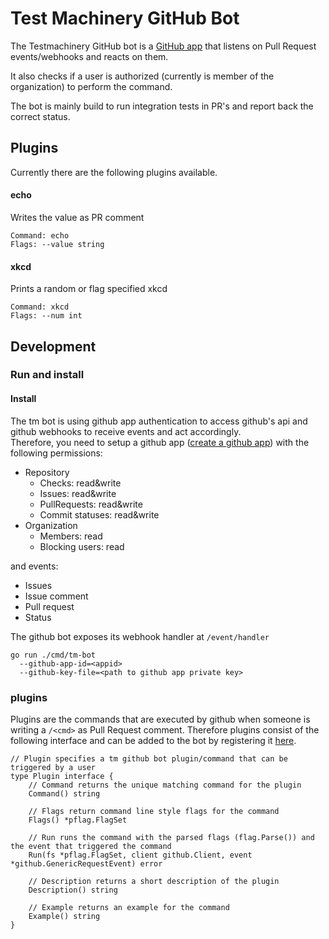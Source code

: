 # Test Machinery GitHub Bot

The Testmachinery GitHub bot is a [GitHub app](https://developer.github.com/apps/about-apps/) that listens on Pull Request events/webhooks and reacts on them.

It also checks if a user is authorized (currently is member of the organization) to perform the command.

The bot is mainly build to run integration tests in PR's and report back the correct status.

## Plugins

Currently there are the following plugins available.

#### echo
Writes the value as PR comment
```
Command: echo
Flags: --value string
```
#### xkcd
Prints a random or flag specified xkcd
```
Command: xkcd
Flags: --num int
```

## Development

### Run and install

#### Install
The tm bot is using github app authentication to access github's api and github webhooks to receive events and act accordingly.<br>
Therefore, you need to setup a github app ([create a github app](https://developer.github.com/apps/building-github-apps/creating-a-github-app/)) with the following permissions:
- Repository
  - Checks: read&write
  - Issues: read&write
  - PullRequests: read&write
  - Commit statuses: read&write
- Organization
  - Members: read
  - Blocking users: read

and events:
- Issues
- Issue comment
- Pull request
- Status

The github bot exposes its webhook handler at `/event/handler`
```
go run ./cmd/tm-bot
  --github-app-id=<appid>
  --github-key-file=<path to github app private key>
```

### plugins

Plugins are the commands that are executed by github when someone is writing a `/<cmd>` as Pull Request comment.
Therefore plugins consist of the following interface and can be added to the bot by registering it [here](../../pkg/tm-bot/hok/handler.go).
```golang
// Plugin specifies a tm github bot plugin/command that can be triggered by a user
type Plugin interface {
	// Command returns the unique matching command for the plugin
	Command() string

	// Flags return command line style flags for the command
	Flags() *pflag.FlagSet

	// Run runs the command with the parsed flags (flag.Parse()) and the event that triggered the command
	Run(fs *pflag.FlagSet, client github.Client, event *github.GenericRequestEvent) error

	// Description returns a short description of the plugin
	Description() string

	// Example returns an example for the command
	Example() string
}
```


